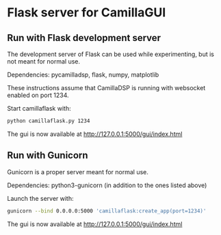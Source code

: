 # Flask server for CamillaGUI

## Run with Flask development server
The development server of Flask can be used while experimenting, but is not meant for normal use.

Dependencies: pycamilladsp, flask, numpy, matplotlib

These instructions assume that CamillaDSP is running with websocket enabled on port 1234.

Start camillaflask with:
```sh
python camillaflask.py 1234
```

The gui is now available at http://127.0.0.1:5000/gui/index.html


## Run with Gunicorn
Gunicorn is a proper server meant for normal use.

Dependencies: python3-gunicorn (in addition to the ones listed above)

Launch the server with:
```sh
gunicorn --bind 0.0.0.0:5000 'camillaflask:create_app(port=1234)'
```

The gui is now available at http://127.0.0.1:5000/gui/index.html

